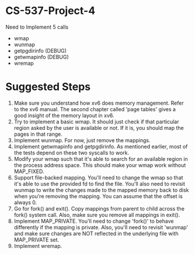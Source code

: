# CS-537-Project-4

Need to Implement 5 calls 
- wmap
- wunmap
- getpgdirinfo (DEBUG)
- getwmapinfo (DEBUG)
- wremap

# Suggested Steps 
1. Make sure you understand how xv6 does memory management. Refer to the xv6 manual. The second chapter called 'page tables' gives a good insight of the memory layout in xv6. 
2. Try to implement a basic wmap. It should just check if that particular region asked by the user is available or not. If it is, you should map the pages in that range.
3. Implement wunmap. For now, just remove the mappings.
4. Implement getwmapinfo and getpgdirinfo. As mentioned earlier, most of the tests depend on these two syscalls to work.
5. Modify your wmap such that it's able to search for an available region in the process address space. This should make your wmap work without MAP_FIXED.
6. Support file-backed mapping. You'll need to change the wmap so that it's able to use the provided fd to find the file. You'll also need to revisit wunmap to write the changes made to the mapped memory back to disk when you're removing the mapping. You can assume that the offset is always 0.
7. Go for fork() and exit(). Copy mappings from parent to child across the fork() system call. Also, make sure you remove all mappings in exit().
8. Implement MAP_PRIVATE. You'll need to change 'fork()' to behave differently if the mapping is private. Also, you'll need to revisit 'wunmap' and make sure changes are NOT reflected in the underlying file with MAP_PRIVATE set.
9. Implement wremap.

